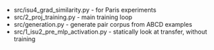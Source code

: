 - src/isu4_grad_similarity.py - for Paris experiments
- src/2_proj_training.py - main training loop
- src/generation.py - generate pair corpus from ABCD examples
- src/1_isu2_pre_mlp_activation.py - statically look at transfer, without training
